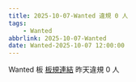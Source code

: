 ```yaml
---
title: 2025-10-07-Wanted 違規 0 人
tags:
    - Wanted
abbrlink: 2025-10-07-Wanted
date: Wanted-2025-10-07 12:00:00
---
```

Wanted 板 [板規連結](https://www.ptt.cc/bbs/Wanted/M.1608829773.A.D3B.html)
昨天違規 0 人
